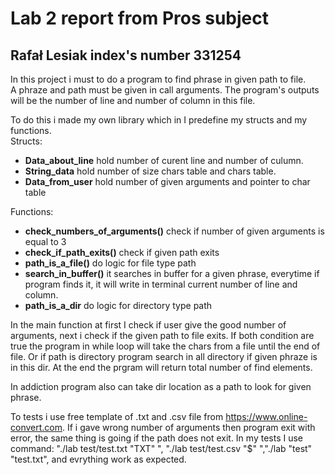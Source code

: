 # Lab 2 report from Pros subject
## Rafał Lesiak index's number 331254

In this project i must to do a program to find phrase in given path to file.\
A phraze and path must be given in call arguments. The program's outputs will be the number of line and number of column in this file.

To do this i made my own library which in I predefine my structs and my functions.\
Structs:
* **Data_about_line** hold number of curent line and number of culumn.
* **String_data** hold number of size chars table and chars table.
* **Data_from_user** hold number of given arguments and pointer to char table

Functions:
* **check_numbers_of_arguments()** check if number of given arguments is equal to 3
* **check_if_path_exits()** check if given path exits
* **path_is_a_file()** do logic for file type path
* **search_in_buffer()** it searches in buffer for a given phrase, everytime if program finds it, it will write in terminal current number of line and column.
* **path_is_a_dir** do logic for directory type path

In the main function at first I check if user give the good number of arguments, next i check if the given path to file exits. If both condition are true the program in while loop will take the chars from a file until the end of file. Or if path is directory program search in all directory if given phraze is in this dir. At the end the prgram will return total number of find elements.

In addiction program also can take dir location as a path to look for given phrase.

To tests i use free template of .txt and .csv file from https://www.online-convert.com. If i gave wrong number of arguments then program exit with error, the same thing is going if the path does not exit. In my tests I use command: "./lab test/test.txt "TXT" ", "./lab test/test.csv "$" ","./lab "test" "test.txt", and evrything work as expected. 

